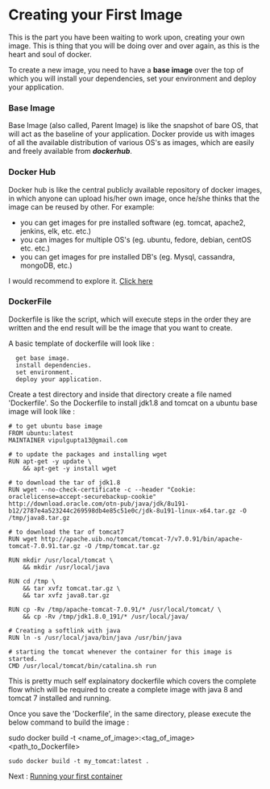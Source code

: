 # Creating your First Image

This is the part you have been waiting to work upon, creating your own image.
This is thing that you will be doing over and over again, as this is the heart and soul of docker.

To create a new image, you need to have a **base image** over the top of which you will install your dependencies, set your environment and deploy your application.

### Base Image

Base Image (also called, Parent Image) is like the snapshot of bare OS, that will act as the baseline of your application. Docker provide us with images of all the available distribution of various OS's as images, which are easily and freely available from **_dockerhub_**.

### Docker Hub

Docker hub is like the central publicly available repository of docker images, in which anyone can upload his/her own image, once he/she thinks that the image can be reused by other.
For example:

- you can get images for pre installed software (eg. tomcat, apache2, jenkins, elk, etc. etc.)
- you can images for multiple OS's (eg. ubuntu, fedore, debian, centOS etc. etc.)
- you can get images for pre installed DB's (eg. Mysql, cassandra, mongoDB, etc.)

I would recommend to explore it. [Click here](https://hub.docker.com/explore)

### DockerFile

Dockerfile is like the script, which will execute steps in the order they are written and the end result will be the image that you want to create.

A basic template of dockerfile will look like :

```
  get base image.
  install dependencies.
  set environment.
  deploy your application.
```

Create a test directory and inside that directory create a file named 'Dockerfile'.
So the Dockerfile to install jdk1.8 and tomcat on a ubuntu base image will look like :

```
# to get ubuntu base image
FROM ubuntu:latest
MAINTAINER vipulgupta13@gmail.com

# to update the packages and installing wget
RUN apt-get -y update \
    && apt-get -y install wget

# to download the tar of jdk1.8
RUN wget --no-check-certificate -c --header "Cookie: oraclelicense=accept-securebackup-cookie" http://download.oracle.com/otn-pub/java/jdk/8u191-b12/2787e4a523244c269598db4e85c51e0c/jdk-8u191-linux-x64.tar.gz -O /tmp/java8.tar.gz

# to download the tar of tomcat7
RUN wget http://apache.uib.no/tomcat/tomcat-7/v7.0.91/bin/apache-tomcat-7.0.91.tar.gz -O /tmp/tomcat.tar.gz

RUN mkdir /usr/local/tomcat \
    && mkdir /usr/local/java

RUN cd /tmp \
    && tar xvfz tomcat.tar.gz \
    && tar xvfz java8.tar.gz
    
RUN cp -Rv /tmp/apache-tomcat-7.0.91/* /usr/local/tomcat/ \ 
    && cp -Rv /tmp/jdk1.8.0_191/* /usr/local/java/

# Creating a softlink with java
RUN ln -s /usr/local/java/bin/java /usr/bin/java

# starting the tomcat whenever the container for this image is started.
CMD /usr/local/tomcat/bin/catalina.sh run
```

This is pretty much self explainatory dockerfile which covers the complete flow which will be required to create a complete image with java 8 and tomcat 7 installed and running.

Once you save the 'Dockerfile', in the same directory, please execute the below command to build the image :

sudo docker build -t <name_of_image>:<tag_of_image> <path_to_Dockerfile>

```
sudo docker build -t my_tomcat:latest .
```

Next : [Running your first container](https://github.com/vipul-gupta13/docker/blob/master/Running_your_first_container.md)
